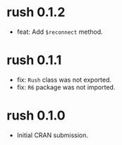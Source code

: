# rush 0.1.2

* feat: Add `$reconnect` method.

# rush 0.1.1

* fix: `Rush` class was not exported.
* fix:  `R6` package was not imported.

# rush 0.1.0

* Initial CRAN submission.

